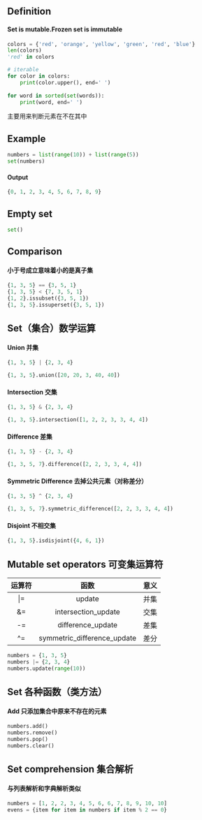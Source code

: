 ## Definition
#### Set is mutable.Frozen set is immutable

```py
colors = {'red', 'orange', 'yellow', 'green', 'red', 'blue'}
len(colors)
'red' in colors

# iterable
for color in colors:
    print(color.upper(), end=' ')
    
for word in sorted(set(words)):
    print(word, end=' ')
```
主要用来判断元素在不在其中

## Example

```py
numbers = list(range(10)) + list(range(5))
set(numbers)
```
#### Output
```py
{0, 1, 2, 3, 4, 5, 6, 7, 8, 9}
```

## Empty set
```py
set()
```

## Comparison

#### 小于号成立意味着小的是真子集
```py
{1, 3, 5} == {3, 5, 1}
{1, 3, 5} < {7, 3, 5, 1}
{1, 2}.issubset({3, 5, 1})
{1, 3, 5}.issuperset({3, 5, 1})
```

## Set（集合）数学运算
#### Union  并集 
```py
{1, 3, 5} | {2, 3, 4}

{1, 3, 5}.union([20, 20, 3, 40, 40])
```
#### Intersection  交集 
```py
{1, 3, 5} & {2, 3, 4}

{1, 3, 5}.intersection([1, 2, 2, 3, 3, 4, 4])
```
#### Difference 差集 
```py
{1, 3, 5} - {2, 3, 4}

{1, 3, 5, 7}.difference([2, 2, 3, 3, 4, 4])
```
#### Symmetric Difference  去掉公共元素（对称差分）
```py
{1, 3, 5} ^ {2, 3, 4}

{1, 3, 5, 7}.symmetric_difference([2, 2, 3, 3, 4, 4])
```
#### Disjoint  不相交集 
```py
{1, 3, 5}.isdisjoint({4, 6, 1})
```

## Mutable set operators 可变集运算符
 | 运算符   | 函数   | 意义 |
 | :-----:   | :-----: |:----:|
 | \|=       | update | 并集 |
 | &=       |intersection_update| 交集|
 | -=       |difference_update|差集|
 | ^=       |symmetric_difference_update|差分|
```py
numbers = {1, 3, 5}
numbers |= {2, 3, 4}
numbers.update(range(10))
```
## Set 各种函数（类方法）

#### Add 只添加集合中原来不存在的元素
```py
numbers.add()
numbers.remove()
numbers.pop()
numbers.clear()
```

## Set comprehension 集合解析

#### 与列表解析和字典解析类似
```py
numbers = [1, 2, 2, 3, 4, 5, 6, 6, 7, 8, 9, 10, 10]
evens = {item for item in numbers if item % 2 == 0}
```



































